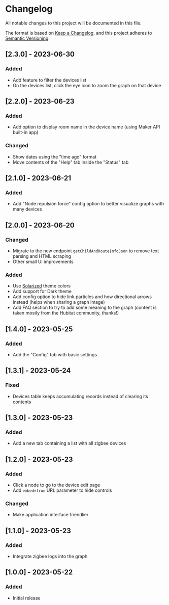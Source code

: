 # Changelog

All notable changes to this project will be documented in this file.

The format is based on [Keep a Changelog](https://keepachangelog.com/en/1.0.0/),
and this project adheres to [Semantic Versioning](https://semver.org/spec/v2.0.0.html).

## [2.3.0] - 2023-06-30
### Added
- Add feature to filter the devices list
- On the devices list, click the eye icon to zoom the graph on that device

## [2.2.0] - 2023-06-23
### Added
- Add option to display room name in the device name (using Maker API built-in app)

### Changed
- Show dates using the "time ago" format
- Move contents of the "Help" tab inside the "Status" tab

## [2.1.0] - 2023-06-21
### Added
- Add "Node repulsion force" config option to better visualize graphs with many devices

## [2.0.0] - 2023-06-20
### Changed
- Migrate to the new endpoint `getChildAndRouteInfoJson` to remove text parsing and HTML scraping
- Other small UI improvements

### Added
- Use [Solarized](https://ethanschoonover.com/solarized/) theme colors
- Add support for Dark theme
- Add config option to hide link particles and how directional arrows instead (helps when sharing a graph image)
- Add FAQ section to try to add some meaning to the graph (content is taken mostly from the Hubitat community, thanks!)

## [1.4.0] - 2023-05-25
### Added
- Add the "Config" tab with basic settings

## [1.3.1] - 2023-05-24
### Fixed
- Devices table keeps accumulating records instead of clearing its contents

## [1.3.0] - 2023-05-23
### Added
- Add a new tab containing a list with all zigbee devices

## [1.2.0] - 2023-05-23
### Added
- Click a node to go to the device edit page
- Add `embed=true` URL parameter to hide controls

### Changed
- Make application interface friendlier

## [1.1.0] - 2023-05-23
### Added
- Integrate zigbee logs into the graph

## [1.0.0] - 2023-05-22
### Added
- Initial release
